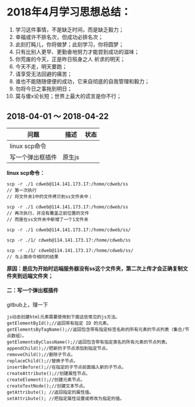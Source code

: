 # 2018年4月学习思想总结：

1. 学习这件事情，不是缺乏时间，而是缺乏毅力；
2. 幸福或许不排名次，但成功必排名次；
3. 此刻打盹儿，你将做梦；此刻学习，你将圆梦；
4. 只有比别人更早、更勤奋地努力才能尝到成功的滋味；
5. 你荒废的今天，正是昨日殒身之人 祈求的明天；
6. 今天不走，明天要跑；
7. 请享受无法回避的痛苦；
8. 谁也不能随随便便的成功，它来自彻底的自我管理和毅力；
9. 勿将今日之事拖到明日；
10. 莫与傻x论长短；世界上最大的谎言是你不行；





## 2018-04-01 ～ 2018-04-22

| 问题             | 描述   | 状态 |
| ---------------- | ------ | ---- |
| linux scp命令    |        |      |
| 写一个弹出框插件 | 原生js |      |

**linux scp命令：**

```
scp -r ./1 cdweb@114.141.173.17:/home/cdweb/ss
// 第一次执行
// 将文件夹1中的文件拷贝到ss文件夹中；

scp -r ./1 cdweb@114.141.173.17:/home/cdweb/ss
// 再次执行，并没有覆盖之前位置的文件
// 而是在ss文件夹中新增了一个1文件夹
```

```
scp -r ./1 cdweb@114.141.173.17:/home/cdweb/ss/

scp -r ./1/ cdweb@114.141.173.17:/home/cdweb/ss

scp -r ./1/ cdweb@114.141.173.17:/home/cdweb/ss/
// 与上面命令相同的结果
```

**原因：是应为开始时远端服务器没有ss这个文件夹，第二次上传才会正确复制文件夹到远端文件夹；**



#### 二：写一个弹出框插件

gitbub上，理一下



```
js动态创建html元素需要使用到下面这些常见的js方法。 
getElementById();//返回带有指定 ID 的元素。 
getElementsByTagName();//返回包含带有指定标签名称的所有元素的节点列表（集合/节点数组）。 
getElementsByClassName();//返回包含带有指定类名的所有元素的节点列表。 
appendChild();//把新的子节点添加到指定节点。 
removeChild();//删除子节点。 
replaceChild();//替换子节点。 
insertBefore();//在指定的子节点前面插入新的子节点。 
createAttribute();//创建属性节点。 
createElement();//创建元素节点。 
createTextNode();//创建文本节点。 
getAttribute(); //返回指定的属性值。 
setAttribute(); //把指定属性设置或修改为指定的值。
```

